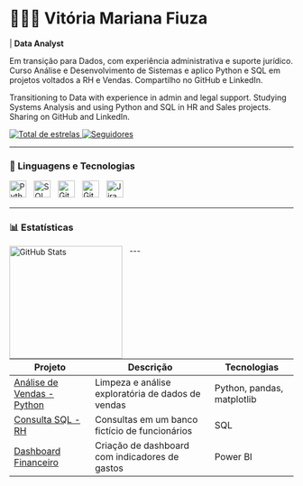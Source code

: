 # 👩🏻‍💻 Vitória Mariana Fiuza

 | **Data Analyst**

Em transição para Dados, com experiência administrativa e suporte jurídico. Curso Análise e Desenvolvimento de Sistemas e aplico Python e SQL em projetos voltados a RH e Vendas. Compartilho no GitHub e LinkedIn.

Transitioning to Data with experience in admin and legal support. Studying Systems Analysis and using Python and SQL in HR and Sales projects. Sharing on GitHub and LinkedIn.

<p align="left">
    <a href="https://github.com/VitoriaFiuza?tab=repositories&sort=stargazers">
        <img 
            alt="Total de estrelas" 
            title="Total de estrelas GitHub" 
            src="https://custom-icon-badges.demolab.com/github/stars/VitoriaFiuza?color=55960c&style=for-the-badge&labelColor=488207&logo=star&label=estrelas"
        />
    </a>
    <a href="https://github.com/VitoriaFiuza?tab=followers">
        <img 
            alt="Seguidores" 
            title="Me siga no GitHub" 
            src="https://custom-icon-badges.demolab.com/github/followers/VitoriaFiuza?color=236ad3&labelColor=1155ba&style=for-the-badge&logo=github&label=Seguidores&logoColor=white"
        />
    </a>
</p>

---

### 🤖 Linguagens e Tecnologias

<img 
    align="left" 
    alt="Python"
    title="Python" 
    width="30px" 
    style="padding-right: 10px;" 
    src="https://cdn.jsdelivr.net/gh/devicons/devicon@latest/icons/python/python-original.svg" 
/>
<img 
    align="left" 
    alt="SQL" 
    title="SQL"
    width="30px" 
    style="padding-right: 10px;" 
    src="https://cdn.jsdelivr.net/gh/devicons/devicon@latest/icons/mysql/mysql-original.svg" 
/>
<img 
    align="left" 
    alt="Git" 
    title="Git"
    width="30px" 
    style="padding-right: 10px;" 
    src="https://cdn.jsdelivr.net/gh/devicons/devicon@latest/icons/git/git-original.svg" 
/>
<img 
    align="left" 
    alt="GitHub" 
    title="GitHub"
    width="30px" 
    style="padding-right: 10px;" 
    src="https://cdn.jsdelivr.net/gh/devicons/devicon@latest/icons/github/github-original.svg" 
/>
<img 
    align="left" 
    alt="Jira" 
    title="Jira"
    width="30px" 
    style="padding-right: 10px;" 
    src="https://cdn.jsdelivr.net/gh/devicons/devicon@latest/icons/jira/jira-original.svg" 
/>

<br/>
<br/>

---

### 📊 Estatísticas

<p>
  <img 
    align="left" 
    alt="GitHub Stats" 
    height="200" 
    style="padding-right: 10px;" 
    src="https://github-readme-stats.vercel.app/api?username=VitoriaFiuza&show_icons=true&theme=tokyonight&include_all_commits=true&locale=pt-br" 
  />
</p>
---

| Projeto | Descrição | Tecnologias |
|--------|-----------|-------------|
| [Análise de Vendas - Python](projetos/analise-vendas) | Limpeza e análise exploratória de dados de vendas | Python, pandas, matplotlib |
| [Consulta SQL - RH](projetos/consultas-sql-rh) | Consultas em um banco fictício de funcionários | SQL |
| [Dashboard Financeiro](projetos/dashboard-financas) | Criação de dashboard com indicadores de gastos | Power BI |
